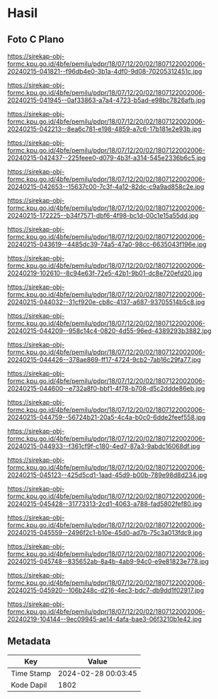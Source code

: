 # Hasil

## Foto C Plano

https://sirekap-obj-formc.kpu.go.id/4bfe/pemilu/pdpr/18/07/12/20/02/1807122002006-20240215-041821--f96db4e0-3b1a-4df0-9d08-70205312451c.jpg

https://sirekap-obj-formc.kpu.go.id/4bfe/pemilu/pdpr/18/07/12/20/02/1807122002006-20240215-041945--0af33863-a7a4-4723-b5ad-e98bc7826afb.jpg

https://sirekap-obj-formc.kpu.go.id/4bfe/pemilu/pdpr/18/07/12/20/02/1807122002006-20240215-042213--8ea6c781-e198-4859-a7c6-17b181e2e93b.jpg

https://sirekap-obj-formc.kpu.go.id/4bfe/pemilu/pdpr/18/07/12/20/02/1807122002006-20240215-042437--225feee0-d079-4b3f-a314-545e2336b6c5.jpg

https://sirekap-obj-formc.kpu.go.id/4bfe/pemilu/pdpr/18/07/12/20/02/1807122002006-20240215-042653--15637c00-7c3f-4a12-82dc-c9a9ad858c2e.jpg

https://sirekap-obj-formc.kpu.go.id/4bfe/pemilu/pdpr/18/07/12/20/02/1807122002006-20240215-172225--b34f7571-dbf6-4f98-bc1d-00c1e15a55dd.jpg

https://sirekap-obj-formc.kpu.go.id/4bfe/pemilu/pdpr/18/07/12/20/02/1807122002006-20240215-043619--4485dc39-74a5-47a0-98cc-6635043f196e.jpg

https://sirekap-obj-formc.kpu.go.id/4bfe/pemilu/pdpr/18/07/12/20/02/1807122002006-20240219-102610--8c94e63f-72e5-42b1-9b01-dc8e720efd20.jpg

https://sirekap-obj-formc.kpu.go.id/4bfe/pemilu/pdpr/18/07/12/20/02/1807122002006-20240215-044032--31cf920e-cb8c-4137-a687-93705514b5c8.jpg

https://sirekap-obj-formc.kpu.go.id/4bfe/pemilu/pdpr/18/07/12/20/02/1807122002006-20240215-044209--958c14c4-0820-4d55-96ed-4389293b3882.jpg

https://sirekap-obj-formc.kpu.go.id/4bfe/pemilu/pdpr/18/07/12/20/02/1807122002006-20240215-044426--378ae869-ff17-4724-9cb2-7ab16c29fa77.jpg

https://sirekap-obj-formc.kpu.go.id/4bfe/pemilu/pdpr/18/07/12/20/02/1807122002006-20240215-044600--e732a8f0-bbf1-4f78-b708-d5c2ddde86eb.jpg

https://sirekap-obj-formc.kpu.go.id/4bfe/pemilu/pdpr/18/07/12/20/02/1807122002006-20240215-044759--56724b21-20a5-4c4a-b0c0-6dde2feef558.jpg

https://sirekap-obj-formc.kpu.go.id/4bfe/pemilu/pdpr/18/07/12/20/02/1807122002006-20240215-044933--f361cf9f-c180-4ed7-87a3-9abdc16068df.jpg

https://sirekap-obj-formc.kpu.go.id/4bfe/pemilu/pdpr/18/07/12/20/02/1807122002006-20240215-045123--425d5cd1-1aad-45d9-b00b-789e98d8d234.jpg

https://sirekap-obj-formc.kpu.go.id/4bfe/pemilu/pdpr/18/07/12/20/02/1807122002006-20240215-045428--31773313-2cd1-4063-a788-fad5802fef80.jpg

https://sirekap-obj-formc.kpu.go.id/4bfe/pemilu/pdpr/18/07/12/20/02/1807122002006-20240215-045559--2496f2c1-b10e-45d0-ad7b-75c3a013fdc9.jpg

https://sirekap-obj-formc.kpu.go.id/4bfe/pemilu/pdpr/18/07/12/20/02/1807122002006-20240215-045748--835652ab-8a4b-4ab9-94c0-e9e81823e778.jpg

https://sirekap-obj-formc.kpu.go.id/4bfe/pemilu/pdpr/18/07/12/20/02/1807122002006-20240215-045920--106b248c-d216-4ec3-bdc7-db9dd1f02917.jpg

https://sirekap-obj-formc.kpu.go.id/4bfe/pemilu/pdpr/18/07/12/20/02/1807122002006-20240219-104144--9ec09945-ae14-4afa-bae3-06f3210b1e42.jpg


## Metadata

| Key        | Value               |
| ---------- | ------------------- |
| Time Stamp | 2024-02-28 00:03:45 |
| Kode Dapil | 1802                |



